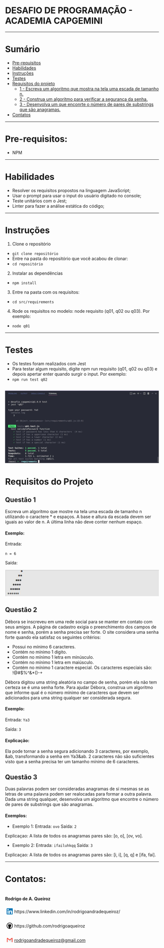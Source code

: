 # DESAFIO DE PROGRAMAÇÃO - ACADEMIA CAPGEMINI

---

# Sumário
- [Pre-requisitos](#pre-requisitos)
- [Habilidades](#habilidades)
- [Instruções](#instruções)
- [Testes](#testes)
- [Requisitos do projeto](#requisitos-do-projeto)
  - [1 - Escreva um algoritmo que mostra na tela uma escada de tamanho n.](##questão1)
  - [2 - Construa um algoritmo para verificar a segurança da senha.](##questão2)
  - [3 - Desenvolva um que enconrte o número de pares de substrings que são anagramas.](##questão3)
- [Contatos](#contatos)

---
# Pre-requisitos:
  - NPM
---
# Habilidades

- Resolver os requisitos propostos na linguagem JavaScript;
- Usar o prompt para usar o input do usuário digitado no console;
- Teste unitários com o Jest;
- Linter para fazer a análise estática do código;
---
# Instruções

1. Clone o repositório
- `git clone repositório`
- Entre na pasta do repositório que você acabou de clonar:
- `cd repositório`
2. Instalar as dependências
- `npm install`
3. Entre na pasta com os requisitos:
- `cd src/requirements`
4. Rode os requisitos no modelo: node requisito (q01, q02 ou q03). Por exemplo:
- `node q01`

---
# Testes
- Os testes foram realizados com Jest
- Para testar algum requisito, digite npm run requisito (q01, q02 ou q03) e depois apertar enter quando surgir o input. Por exemplo:
- `npm run test q02`

![image-testq02](./src/images/test.jpg)
---
# Requisitos do Projeto

## Questão 1

Escreva um algoritmo que mostre na tela uma escada de tamanho n utilizando o caractere * e espaços. A base e altura da escada devem ser iguais ao valor de n. A última linha não deve conter nenhum espaço.

#### Exemplo:
Entrada:

`n = 6`

Saída:

![image-outputq01](./src/images/q01.jpg)

## Questão 2

Débora se inscreveu em uma rede social para se manter em contato com seus amigos. A página de cadastro exigia o preenchimento dos campos de nome e senha, porém a senha precisa ser forte. O site considera uma senha forte quando ela satisfaz os seguintes critérios:
  - Possui no mínimo 6 caracteres.
  - Contém no mínimo 1 digito.
  - Contém no mínimo 1 letra em minúsculo.
  - Contém no mínimo 1 letra em maiúsculo.
  - Contém no mínimo 1 caractere especial. Os caracteres especiais são: !@#$%^&*()-+

Débora digitou uma string aleatória no campo de senha, porém ela não tem certeza se é uma senha forte. Para ajudar Débora, construa um algoritmo que informe qual é o número mínimo de caracteres que devem ser adicionados para uma string qualquer ser considerada segura.

#### Exemplo:
Entrada:
`Ya3`

Saída:
`3`

#### Explicação:
Ela pode tornar a senha segura adicionando 3 caracteres, por exemplo, &ab, transformando a senha em Ya3&ab. 2 caracteres não são suficientes visto que a senha precisa ter um tamanho mínimo de 6 caracteres.

## Questão 3

Duas palavras podem ser consideradas anagramas de si mesmas se as letras de uma palavra podem ser realocadas para formar a outra palavra. Dada uma string qualquer, desenvolva um algoritmo que encontre o número de pares de substrings que são anagramas.

#### Exemplos:
- Exemplo 1:
  Entrada:
  `ovo`
  Saída:
  `2`

Explicaçao: A lista de todos os anagramas pares são: [o, o], [ov, vo]. 

- Exemplo 2:
  Entrada:
  `ifailuhkqq`
  Saída:
  `3`

Explicaçao: A lista de todos os anagramas pares são: [i, i], [q, q] e [ifa, fai].

---

# Contatos:

<div style="display: flex; align-items: center; justify-content: space-between;">
  <div>
    <h4> Rodrigo de A. Queiroz </h4>
  <div style="display: flex; align-items: center;">
    <img src="./src/images/linkedin-logo.png" alt="linkedin-logo" style="width:20px; padding: 5px"/>  https://www.linkedin.com/in/rodrigoandradequeiroz/
  </div>
  <br/>
  <div style="display: flex;align-items: center;">
    <img src="./src/images/github-logo.png" alt="github-logo" style="width:20px; padding: 5px"/> https://github.com/rodrigoaqueiroz
  </div>
  <br/>
  <div style="display: flex;align-items: center;">
    <img src="./src/images/email-logo.png" alt="email-logo" style= 'width:20px; padding: 5px'/></img>
    <a href="mailto:rodrigoandradequeiroz@gmail.com">rodrigoandradequeiroz@gmail.com</a>
  </div>
<br/>

